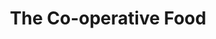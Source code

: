 ---
title: "The Co-operative Food"
url: /exmouth/the-co-operative-food-brixington-parade/
shop: convenience
---